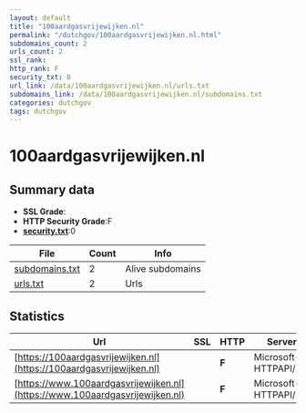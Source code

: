 ```yaml
---
layout: default
title: "100aardgasvrijewijken.nl"
permalink: "/dutchgov/100aardgasvrijewijken.nl.html"
subdomains_count: 2
urls_count: 2
ssl_rank: 
http_rank: F
security_txt: 0
url_link: /data/100aardgasvrijewijken.nl/urls.txt
subdomains_link: /data/100aardgasvrijewijken.nl/subdomains.txt
categories: dutchgov
tags: dutchgov
---
```



# 100aardgasvrijewijken.nl
## Summary data


 - **SSL Grade**:
 - **HTTP Security Grade**:F
 - **[security.txt](https://www.digitaleoverheid.nl/nieuws/standaard-security-txt-nu-verplicht-voor-overheid/)**:0


| File       | Count | Info |
|------------|-------|------|
|[subdomains.txt](/DutchGovScope/data/100aardgasvrijewijken.nl/subdomains.txt)|2|Alive subdomains|
|[urls.txt](/DutchGovScope/data/100aardgasvrijewijken.nl/urls.txt)|2|Urls|


## Statistics


| Url | SSL | HTTP | Server | Cookie | HSTS | CORS | CTO | CSP | XFO | XXP | RP |FP| Tech |Title |
|--------|-------|-------|------|------|------|------|------|------|------|------|------|------|------|------|
|[https://100aardgasvrijewijken.nl](https://100aardgasvrijewijken.nl)| | **F**|Microsoft-HTTPAPI/2.0| | | | | | | | :white_check_mark: | |Microsoft HTTPAPI:2.0|Not Found|
|[https://www.100aardgasvrijewijken.nl](https://www.100aardgasvrijewijken.nl)| | **F**|Microsoft-HTTPAPI/2.0| | | | | | | | :white_check_mark: | |Microsoft HTTPAPI:2.0|Not Found|


